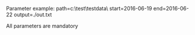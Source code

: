 Parameter example:
path=c:\test\testdata\ start=2016-06-19 end=2016-06-22 output=./out.txt

All parameters are mandatory